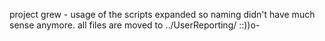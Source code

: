 project grew - usage of the scripts expanded so naming didn't have much sense anymore.
all files are moved to ../UserReporting/ 
::))o-
